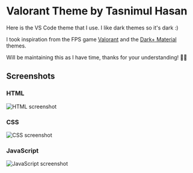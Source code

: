 # Valorant Theme by Tasnimul Hasan

Here is the VS Code theme that I use. I like dark themes so it's dark :) 

I took inspiration from the FPS game [Valorant](https://playvalorant.com/) and the [Dark+ Material](https://marketplace.visualstudio.com/items?itemName=vangware.dark-plus-material) themes.

Will be maintaining this as I have time, thanks for your understanding! 🙏🏽

## Screenshots

### HTML

![HTML screenshot](https://github.com/TasnimulHasan007/valorant-theme/blob/main/screenshots/html.png)

### CSS

![CSS screenshot](https://github.com/TasnimulHasan007/valorant-theme/blob/main/screenshots/css.png)

### JavaScript

![JavaScript screenshot](https://github.com/TasnimulHasan007/valorant-theme/blob/main/screenshots/js.png)

